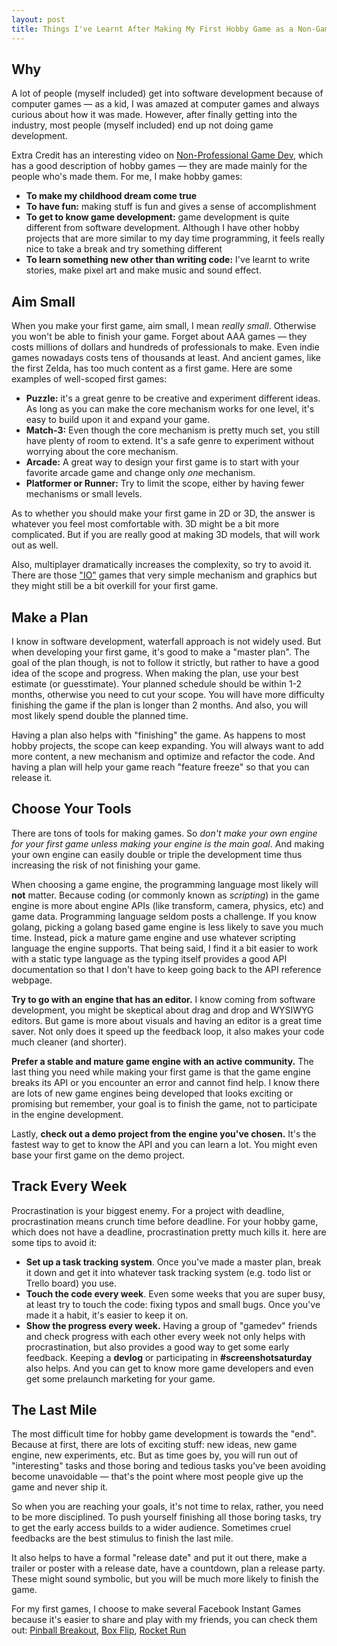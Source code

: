```yaml
---
layout: post
title: Things I've Learnt After Making My First Hobby Game as a Non-Game Developer
---
```


## Why

A lot of people (myself included) get into software development because of computer games — as a kid, I was amazed at computer games and always curious about how it was made. However, after finally getting into the industry, most people (myself included) end up not doing game development.

Extra Credit has an interesting video on [Non-Professional Game Dev](https://www.youtube.com/watch?v=m4p7T9O_tqg), which has a good description of hobby games — they are made mainly for the people who's made them. For me, I make hobby games:

- **To make my childhood dream come true**
- **To have fun:** making stuff is fun and gives a sense of accomplishment
- **To get to know game development:** game development is quite different from software development. Although I have other hobby projects that are more similar to my day time programming, it feels really nice to take a break and try something different
- **To learn something new other than writing code:** I've learnt to write stories, make pixel art and make music and sound effect.

## Aim Small

When you make your first game, aim small, I mean *really small*. Otherwise you won't be able to finish your game. Forget about AAA games — they costs millions of dollars and hundreds of professionals to make. Even indie games nowadays costs tens of thousands at least. And ancient games, like the first Zelda, has too much content as a first game. Here are some examples of well-scoped first games:

- **Puzzle:** it's a great genre to be creative and experiment different ideas. As long as you can make the core mechanism works for one level, it's easy to build upon it and expand your game.
- **Match-3:** Even though the core mechanism is pretty much set, you still have plenty of room to extend. It's a safe genre to experiment without worrying about the core mechanism.
- **Arcade:** A great way to design your first game is to start with your favorite arcade game and change only *one* mechanism.
- **Platformer or Runner:** Try to limit the scope, either by having fewer mechanisms or small levels.

As to whether you should make your first game in 2D or 3D, the answer is whatever you feel most comfortable with. 3D might be a bit more complicated. But if you are really good at making 3D models, that will work out as well.

Also, multiplayer dramatically increases the complexity, so try to avoid it. There are those ["IO"](http://agar.io/) games that very simple mechanism and graphics but they might still be a bit overkill for your first game.

## Make a Plan

I know in software development, waterfall approach is not widely used. But when developing your first game, it's good to make a "master plan". The goal of the plan though, is not to follow it strictly, but rather to have a good idea of the scope and progress. When making the plan, use your best estimate (or guesstimate). Your planned schedule should be within 1-2 months, otherwise you need to cut your scope. You will have more difficulty finishing the game if the plan is longer than 2 months. And also, you will most likely spend double the planned time.

Having a plan also helps with "finishing" the game. As happens to most hobby projects, the scope can keep expanding. You will always want to add more content, a new mechanism and optimize and refactor the code. And having a plan will help your game reach "feature freeze" so that you can release it.

## Choose Your Tools

There are tons of tools for making games. So *don't make your own engine for your first game unless making your engine is the main goal*. And making your own engine can easily double or triple the development time thus increasing the risk of not finishing your game.

When choosing a game engine, the programming language most likely will **not** matter. Because coding (or commonly known as *scripting*) in the game engine is more about engine APIs (like transform, camera, physics, etc) and game data. Programming language seldom posts a challenge. If you know golang, picking a golang based game engine is less likely to save you much time. Instead, pick a mature game engine and use whatever scripting language the engine supports. That being said, I find it a bit easier to work with a static type language as the typing itself provides a good API documentation so that I don't have to keep going back to the API reference webpage.

**Try to go with an engine that has an editor.** I know coming from software development, you might be skeptical about drag and drop and WYSIWYG editors. But game is more about visuals and having an editor is a great time saver. Not only does it speed up the feedback loop, it also makes your code much cleaner (and shorter).

**Prefer a stable and mature game engine with an active community.** The last thing you need while making your first game is that the game engine breaks its API or you encounter an error and cannot find help. I know there are lots of new game engines being developed that looks exciting or promising but remember, your goal is to finish the game, not to participate in the engine development.

Lastly, **check out a demo project from the engine you've chosen.** It's the fastest way to get to know the API and you can learn a lot. You might even base your first game on the demo project.

## Track Every Week

Procrastination is your biggest enemy. For a project with deadline, procrastination means crunch time before deadline. For your hobby game, which does not have a deadline, procrastination pretty much kills it. here are some tips to avoid it:

- **Set up a task tracking system**. Once you've made a master plan, break it down and get it into whatever task tracking system (e.g. todo list or Trello board) you use.
- **Touch the code every week**. Even some weeks that you are super busy, at least try to touch the code: fixing typos and small bugs. Once you've made it a habit, it's easier to keep it on.
- **Show the progress every week.** Having a group of "gamedev" friends and check progress with each other every week not only helps with procrastination, but also provides a good way to get some early feedback. Keeping a **devlog** or participating in **#screenshotsaturday** also helps. And you can get to know more game developers and even get some prelaunch marketing for your game.

## The Last Mile

The most difficult time for hobby game development is towards the "end". Because at first, there are lots of exciting stuff: new ideas, new game engine, new experiments, etc. But as time goes by, you will run out of "interesting" tasks and those boring and tedious tasks you've been avoiding become unavoidable — that's the point where most people give up the game and never ship it.

So when you are reaching your goals, it's not time to relax, rather, you need to be more disciplined. To push yourself finishing all those boring tasks, try to get the early access builds to a wider audience. Sometimes cruel feedbacks are the best stimulus to finish the last mile.

It also helps to have a formal "release date" and put it out there, make a trailer or poster with a release date, have a countdown, plan a release party. These might sound symbolic, but you will be much more likely to finish the game.

For my first games, I choose to make several Facebook Instant Games because it's easier to share and play with my friends, you can check them out: [Pinball Breakout](https://www.facebook.com/instantgames/198493907436001/), [Box Flip](https://www.facebook.com/instantgames/198493907436001/), [Rocket Run](https://www.facebook.com/instantgames/198493907436001/)